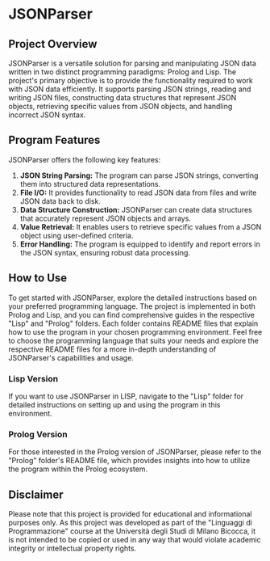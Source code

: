 # JSONParser

## Project Overview
JSONParser is a versatile solution for parsing and manipulating JSON data written in two distinct programming paradigms: Prolog and Lisp. The project's primary objective is to provide the functionality required to work with JSON data efficiently. It supports parsing JSON strings, reading and writing JSON files, constructing data structures that represent JSON objects, retrieving specific values from JSON objects, and handling incorrect JSON syntax.

## Program Features
JSONParser offers the following key features:
1. **JSON String Parsing:** The program can parse JSON strings, converting them into structured data representations.
2. **File I/O:** It provides functionality to read JSON data from files and write JSON data back to disk.
3. **Data Structure Construction:** JSONParser can create data structures that accurately represent JSON objects and arrays.
4. **Value Retrieval:** It enables users to retrieve specific values from a JSON object using user-defined criteria.
5. **Error Handling:** The program is equipped to identify and report errors in the JSON syntax, ensuring robust data processing.
   
## How to Use
To get started with JSONParser, explore the detailed instructions based on your preferred programming language. The project is implemented in both Prolog and Lisp, and you can find comprehensive guides in the respective "Lisp" and "Prolog" folders. Each folder contains README files that explain how to use the program in your chosen programming environment. Feel free to choose the programming language that suits your needs and explore the respective README files for a more in-depth understanding of JSONParser's capabilities and usage. 

### Lisp Version
If you want to use JSONParser in LISP, navigate to the "Lisp" folder for detailed instructions on setting up and using the program in this environment.

### Prolog Version
For those interested in the Prolog version of JSONParser, please refer to the "Prolog" folder's README file, which provides insights into how to utilize the program within the Prolog ecosystem.

## Disclaimer

Please note that this project is provided for educational and informational purposes only. As this project was developed as part of the "Linguaggi di Programmazione" course at the Università degli Studi di Milano Bicocca, it is not intended to be copied or used in any way that would violate academic integrity or intellectual property rights. 
